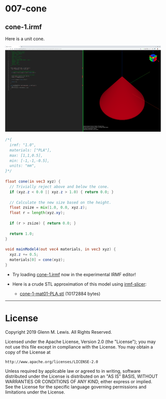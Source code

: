# 007-cone

## cone-1.irmf

Here is a unit cone.

![cone-1.png](cone-1.png)

```glsl
/*{
  irmf: "1.0",
  materials: ["PLA"],
  max: [1,1,0.5],
  min: [-1,-1,-0.5],
  units: "mm",
}*/

float cone(in vec3 xyz) {
  // Trivially reject above and below the cone.
  if (xyz.z < 0.0 || xyz.z > 1.0) { return 0.0; }
  
  // Calculate the new size based on the height.
  float zsize = mix(1.0, 0.0, xyz.z);
  float r = length(xyz.xy);
  
  if (r > zsize) { return 0.0; }
  
  return 1.0;
}

void mainModel4(out vec4 materials, in vec3 xyz) {
  xyz.z += 0.5;
  materials[0] = cone(xyz);
}
```

* Try loading [cone-1.irmf](https://gmlewis.github.io/irmf-editor/?s=github.com/gmlewis/irmf/blob/master/examples/007-cone/cone-1.irmf) now in the experimental IRMF editor!

* Here is a crude STL approximation of this model
  using [irmf-slicer](https://github.com/gmlewis/irmf-slicer):
  - [cone-1-mat01-PLA.stl](cone-1-mat01-PLA.stl) (10172884 bytes)

----------------------------------------------------------------------

# License

Copyright 2019 Glenn M. Lewis. All Rights Reserved.

Licensed under the Apache License, Version 2.0 (the "License");
you may not use this file except in compliance with the License.
You may obtain a copy of the License at

    http://www.apache.org/licenses/LICENSE-2.0

Unless required by applicable law or agreed to in writing, software
distributed under the License is distributed on an "AS IS" BASIS,
WITHOUT WARRANTIES OR CONDITIONS OF ANY KIND, either express or implied.
See the License for the specific language governing permissions and
limitations under the License.
